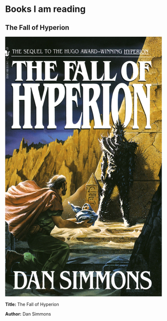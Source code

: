 # Books I am reading

## The Fall of Hyperion

![The Fall of Hyperion](img/fall-of-hyperion.jpg)

**Title:** The Fall of Hyperion

**Author:** Dan Simmons
